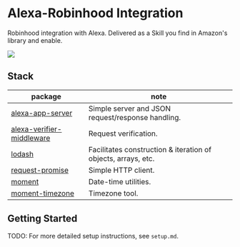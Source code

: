 # Alexa-Robinhood Integration

Robinhood integration with Alexa. Delivered as a Skill you find in Amazon's library and enable.

![](https://cdn.glitch.com/741725f7-bb0e-4c48-b840-0f74a94fc769%2Frobinhood-512.jpg?1498014443514)

## Stack
package | note
--- | ---
[alexa-app-server](https://github.com/bignerdranch/alexa-airportinfo) | Simple server and JSON request/response handling.
[alexa-verifier-middleware](https://github.com/alexa-js/alexa-verifier-middleware/) | Request verification.
[lodash](https://github.com/lodash/lodash) | Facilitates construction & iteration of objects, arrays, etc.
[request-promise](https://github.com/request/request-promise) | Simple HTTP client.
[moment](https://github.com/moment/moment) | Date-time utilities.
[moment-timezone](https://github.com/moment/moment-timezone) | Timezone tool.

## Getting Started
TODO: For more detailed setup instructions, see `setup.md`.
